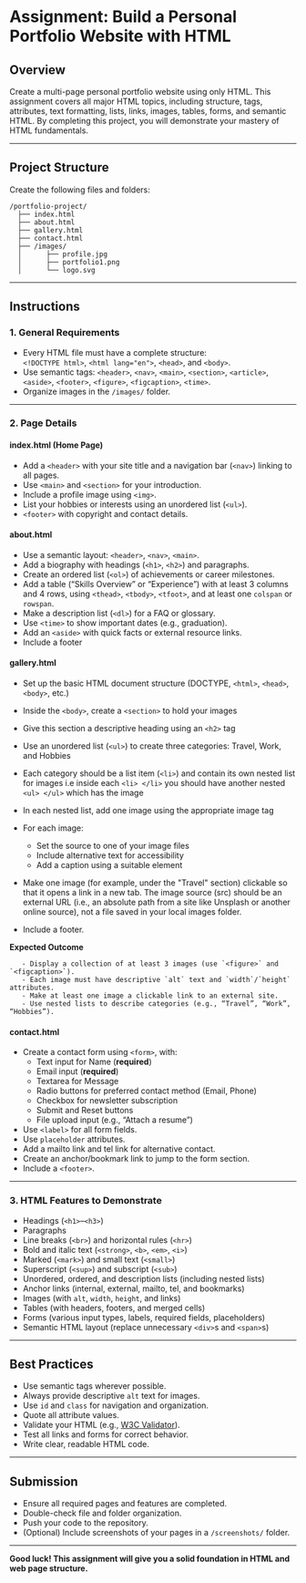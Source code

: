 # Assignment: Build a Personal Portfolio Website with HTML

## Overview

Create a multi-page personal portfolio website using only HTML. This assignment covers all major HTML topics, including structure, tags, attributes, text formatting, lists, links, images, tables, forms, and semantic HTML. By completing this project, you will demonstrate your mastery of HTML fundamentals.

---

## Project Structure

Create the following files and folders:

```
/portfolio-project/
  ├── index.html
  ├── about.html
  ├── gallery.html
  ├── contact.html
  ├── /images/
  │      ├── profile.jpg
  │      ├── portfolio1.png
  │      └── logo.svg
```

---

## Instructions

### 1. General Requirements

- Every HTML file must have a complete structure:  
  `<!DOCTYPE html>`, `<html lang="en">`, `<head>`, and `<body>`.
- Use semantic tags: `<header>`, `<nav>`, `<main>`, `<section>`, `<article>`, `<aside>`, `<footer>`, `<figure>`, `<figcaption>`, `<time>`.
- Organize images in the `/images/` folder.

---

### 2. Page Details

#### **index.html** (Home Page)

- Add a `<header>` with your site title and a navigation bar (`<nav>`) linking to all pages.
- Use `<main>` and `<section>` for your introduction.
- Include a profile image using `<img>`.
- List your hobbies or interests using an unordered list (`<ul>`).
- `<footer>` with copyright and contact details.

#### **about.html**

- Use a semantic layout: `<header>`, `<nav>`, `<main>`.
- Add a biography with headings (`<h1>`, `<h2>`) and paragraphs.
- Create an ordered list (`<ol>`) of achievements or career milestones.
- Add a table (“Skills Overview” or “Experience”) with at least 3 columns and 4 rows, using `<thead>`, `<tbody>`, `<tfoot>`, and at least one `colspan` or `rowspan`.
- Make a description list (`<dl>`) for a FAQ or glossary.
- Use `<time>` to show important dates (e.g., graduation).
- Add an `<aside>` with quick facts or external resource links.
- Include a footer

#### **gallery.html**

- Set up the basic HTML document structure (DOCTYPE, `<html>`, `<head>`, `<body>`, etc.)
- Inside the `<body>`, create a `<section>` to hold your images
- Give this section a descriptive heading using an `<h2>` tag
- Use an unordered list (`<ul>`) to create three categories: Travel, Work, and Hobbies
- Each category should be a list item (`<li>`) and contain its own nested list for images i.e inside each `<li> </li>` you should have another nested `<ul> </ul>` which has the image
- In each nested list, add one image using the appropriate image tag
- For each image:

  - Set the source to one of your image files
  - Include alternative text for accessibility
  - Add a caption using a suitable element
- Make one image (for example, under the "Travel" section) clickable so that it opens a link in a new tab. The image source (src) should be an external URL (i.e., an absolute path from a site like Unsplash or another online source), not a file saved in your local images folder.
- Include a footer.

**Expected Outcome**
``` 
   - Display a collection of at least 3 images (use `<figure>` and `<figcaption>`).
   - Each image must have descriptive `alt` text and `width`/`height` attributes.
   - Make at least one image a clickable link to an external site.
   - Use nested lists to describe categories (e.g., “Travel”, “Work”, “Hobbies”).
```

#### **contact.html**

- Create a contact form using `<form>`, with:
  - Text input for Name (**required**)
  - Email input (**required**)
  - Textarea for Message
  - Radio buttons for preferred contact method (Email, Phone)
  - Checkbox for newsletter subscription
  - Submit and Reset buttons
  - File upload input (e.g., “Attach a resume”)
- Use `<label>` for all form fields.
- Use `placeholder` attributes.
- Add a mailto link and tel link for alternative contact.
- Create an anchor/bookmark link to jump to the form section.
- Include a `<footer>`.

---

### 3. HTML Features to Demonstrate

- Headings (`<h1>`–`<h3>`)
- Paragraphs
- Line breaks (`<br>`) and horizontal rules (`<hr>`)
- Bold and italic text (`<strong>`, `<b>`, `<em>`, `<i>`)
- Marked (`<mark>`) and small text (`<small>`)
- Superscript (`<sup>`) and subscript (`<sub>`)
- Unordered, ordered, and description lists (including nested lists)
- Anchor links (internal, external, mailto, tel, and bookmarks)
- Images (with `alt`, `width`, `height`, and links)
- Tables (with headers, footers, and merged cells)
- Forms (various input types, labels, required fields, placeholders)
- Semantic HTML layout (replace unnecessary `<div>`s and `<span>`s)

---

## Best Practices

- Use semantic tags wherever possible.
- Always provide descriptive `alt` text for images.
- Use `id` and `class` for navigation and organization.
- Quote all attribute values.
- Validate your HTML (e.g., [W3C Validator](https://validator.w3.org/)).
- Test all links and forms for correct behavior.
- Write clear, readable HTML code.

---

## Submission

- Ensure all required pages and features are completed.
- Double-check file and folder organization.
- Push your code to the repository.
- (Optional) Include screenshots of your pages in a `/screenshots/` folder.

---

**Good luck! This assignment will give you a solid foundation in HTML and web page structure.**
